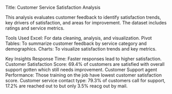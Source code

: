 Title: Customer Service Satisfaction Analysis

This analysis evaluates customer feedback to identify satisfaction trends, key drivers of satisfaction, and areas for improvement. The dataset includes ratings and service metrics.

Tools Used
Excel: For data cleaning, analysis, and visualization.
Pivot Tables: To summarize customer feedback by service category and demographics.
Charts: To visualize satisfaction trends and key metrics.

Key Insights
Response Time: Faster responses lead to higher satisfaction.
Customer Satisfaction Score: 69.4% of customers are satisfied with overall support gotten which still needs improvement.
Customer Support agent Performance: Those training on the job have lowest customer satisfaction score.
Customer service contact type: 79.3% of customers call for support, 17.2% are reached out to but only 3.5% reacg out by mail.

